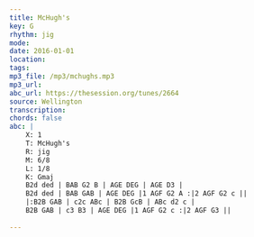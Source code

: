 ```yaml
---
title: McHugh's
key: G
rhythm: jig
mode: 
date: 2016-01-01
location:
tags: 
mp3_file: /mp3/mchughs.mp3
mp3_url: 
abc_url: https://thesession.org/tunes/2664
source: Wellington
transcription: 
chords: false
abc: |
    X: 1
    T: McHugh's
    R: jig
    M: 6/8
    L: 1/8
    K: Gmaj
    B2d ded | BAB G2 B | AGE DEG | AGE D3 |
    B2d ded | BAB GAB | AGE DEG |1 AGF G2 A :|2 AGF G2 c ||
    |:B2B GAB | c2c ABc | B2B GcB | ABc d2 c |
    B2B GAB | c3 B3 | AGE DEG |1 AGF G2 c :|2 AGF G3 ||
    
---
```


